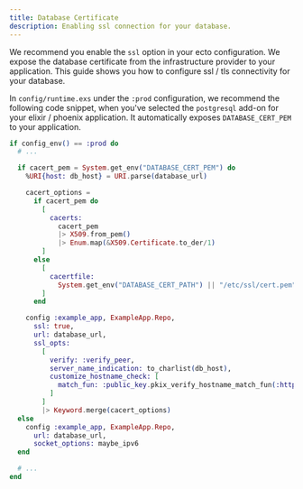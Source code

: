 ```yaml
---
title: Database Certificate
description: Enabling ssl connection for your database.
---
```


We recommend you enable the `ssl` option in your ecto configuration. We expose the database certificate from the infrastructure provider to your application. This guide shows you how to configure ssl / tls connectivity for your database.

In `config/runtime.exs` under the `:prod` configuration, we recommend the following code snippet, when you've selected the `postgresql` add-on for your elixir / phoenix application. It automatically exposes `DATABASE_CERT_PEM` to your application.

```elixir title="config/runtime.exs"
if config_env() == :prod do
  # ...

  if cacert_pem = System.get_env("DATABASE_CERT_PEM") do
    %URI{host: db_host} = URI.parse(database_url)

    cacert_options =
      if cacert_pem do
        [
          cacerts:
            cacert_pem
            |> X509.from_pem()
            |> Enum.map(&X509.Certificate.to_der/1)
        ]
      else
        [
          cacertfile:
            System.get_env("DATABASE_CERT_PATH") || "/etc/ssl/cert.pem"
        ]
      end

    config :example_app, ExampleApp.Repo,
      ssl: true,
      url: database_url,
      ssl_opts:
        [
          verify: :verify_peer,
          server_name_indication: to_charlist(db_host),
          customize_hostname_check: [
            match_fun: :public_key.pkix_verify_hostname_match_fun(:https)
          ]
        ]
        |> Keyword.merge(cacert_options)
  else
    config :example_app, ExampleApp.Repo,
      url: database_url,
      socket_options: maybe_ipv6
  end

  # ...
end
```
